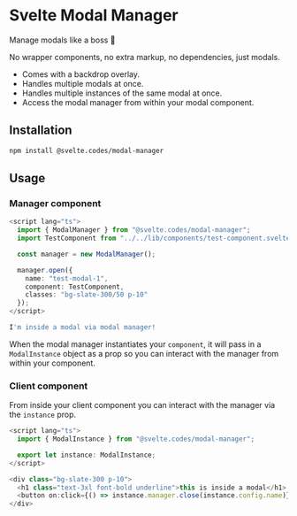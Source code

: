 # Svelte Modal Manager

Manage modals like a boss 🚀

No wrapper components, no extra markup, no dependencies, just modals.

* Comes with a backdrop overlay.
* Handles multiple modals at once.
* Handles multiple instances of the same modal at once.
* Access the modal manager from within your modal component.

## Installation

```bash
npm install @svelte.codes/modal-manager
```

## Usage

### Manager component

```ts
<script lang="ts">
  import { ModalManager } from "@svelte.codes/modal-manager";
  import TestComponent from "../../lib/components/test-component.svelte";

  const manager = new ModalManager();

  manager.open({
    name: "test-modal-1",
    component: TestComponent,
    classes: "bg-slate-300/50 p-10"
  });
</script>

I'm inside a modal via modal manager!
```

When the modal manager instantiates your `component`, it will pass in a `ModalInstance` object as a prop
so you can interact with the manager from within your component.

### Client component

From inside your client component you can interact with the manager via the `instance` prop.

```ts
<script lang="ts">
  import { ModalInstance } from "@svelte.codes/modal-manager";

  export let instance: ModalInstance;
</script>

<div class="bg-slate-300 p-10">
  <h1 class="text-3xl font-bold underline">this is inside a modal</h1>
  <button on:click={() => instance.manager.close(instance.config.name)}>close</button>
</div>
```

